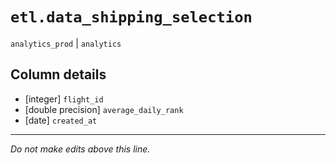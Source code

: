 # `etl.data_shipping_selection`
`analytics_prod` | `analytics`

## Column details
* [integer]   `flight_id`
* [double precision] `average_daily_rank`
* [date]      `created_at`

-------------------------------------------------------------------------------
*Do not make edits above this line.*
